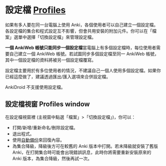 # 設定檔 [Profiles](https://docs.ankiweb.net/profiles.html)

如果有多人要在同一台電腦上使用 Anki，各個使用者可以自己建立一個設定檔。各設定檔的集合和程式設定互不影響，但會共用安裝的附加元件。你可以在「檔案」選單中選擇「切換設定檔」來管理設定檔。

**一個 AnkiWeb 帳號只能同步一個設定檔**當電腦上有多個設定檔時，每位使用者需要自己建立一個 AnkiWeb 帳號。若試圖同步多個設定檔至同一 AnkiWeb 帳號，其中一個設定檔的資料將被另一個設定檔覆寫。

設定檔主要用於有多位使用者的情況，不建議自己一個人使用多個設定檔。如果你已經這麼做了，建議透過匯出/匯入選項來合併設定檔。

AnkiDroid 不支援使用設定檔。

## 設定檔視窗 Profiles window

在設定檔視窗裡 (主視窗中點選「檔案」>「切換設定檔」)，你可以：

- 打開/新增/重新命名/刪除設定檔。
- 退出程式。
- 使用[自動備份](./backups.md)來回復內容。
- 為集合降級，降級後方可在較舊的 Anki 版本中打開。若未降級就安裝了舊版 Anki，在打開集合時可能會出現錯誤訊息，此時你將需要重新安裝原來的 Anki 版本，為集合降級，然後再試一次。
